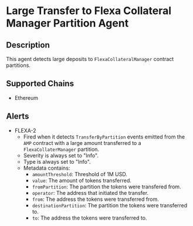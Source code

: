 # Large Transfer to Flexa Collateral Manager Partition Agent

## Description

This agent detects large deposits to `FlexaCollateralManager` contract partitions.

## Supported Chains

- Ethereum

## Alerts

- FLEXA-2 
    * Fired when it detects `TransferByPartition` events emitted from the `AMP` contract with a large amount transferred to a `FlexaCollaterManager` partition.
    * Severity is always set to "Info".
    * Type is always set to "Info".
    * Metadata contains: 
        * `amountThreshold`: Threshold of 1M USD.
        * `value`: The amount of tokens transferred.
        * `fromPartition`: The partition the tokens were transfered from.
        * `operator`: The address that initiated the transfer.
        * `from`: The address the tokens were transferred from.
        * `destinationPartition`: The partition the tokens were transferred to.
        * `to`: The address the tokens were transferred to.